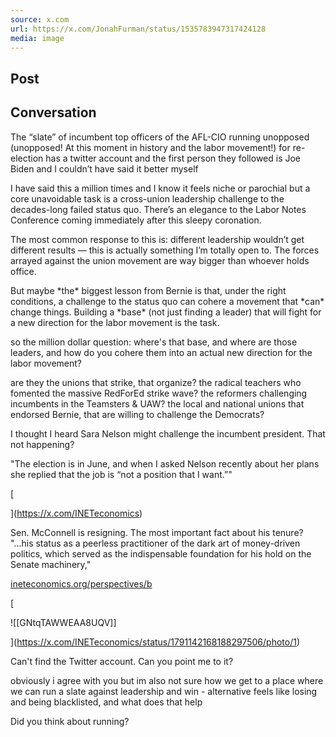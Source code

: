 ```yaml
---
source: x.com
url: https://x.com/JonahFurman/status/1535783947317424128
media: image
---
```


## Post

## Conversation

The “slate” of incumbent top officers of the AFL-CIO running unopposed (unopposed! At this moment in history and the labor movement!) for re-election has a twitter account and the first person they followed is Joe Biden and I couldn’t have said it better myself



I have said this a million times and I know it feels niche or parochial but a core unavoidable task is a cross-union leadership challenge to the decades-long failed status quo. There’s an elegance to the Labor Notes Conference coming immediately after this sleepy coronation.

The most common response to this is: different leadership wouldn’t get different results — this is actually something I’m totally open to. The forces arrayed against the union movement are way bigger than whoever holds office.

But maybe \*the\* biggest lesson from Bernie is that, under the right conditions, a challenge to the status quo can cohere a movement that \*can\* change things. Building a \*base\* (not just finding a leader) that will fight for a new direction for the labor movement is the task.

so the million dollar question: where's that base, and where are those leaders, and how do you cohere them into an actual new direction for the labor movement?

are they the unions that strike, that organize? the radical teachers who fomented the massive RedForEd strike wave? the reformers challenging incumbents in the Teamsters & UAW? the local and national unions that endorsed Bernie, that are willing to challenge the Democrats?

I thought I heard Sara Nelson might challenge the incumbent president. That not happening?

"The election is in June, and when I asked Nelson recently about her plans she replied that the job is “not a position that I want.”"

[





](https://x.com/INETeconomics)

Sen. McConnell is resigning. The most important fact about his tenure? "...his status as a peerless practitioner of the dark art of money-driven politics, which served as the indispensable foundation for his hold on the Senate machinery,"

[ineteconomics.org/perspectives/b](https://t.co/CufLVeWuLq?twclid=2-8rg2c3vrt9cy1wm54eqp56p)

[

![[GNtqTAWWEAA8UQV]]



](https://x.com/INETeconomics/status/1791142168188297506/photo/1)

Can't find the Twitter account. Can you point me to it?

obviously i agree with you but im also not sure how we get to a place where we can run a slate against leadership and win - alternative feels like losing and being blacklisted, and what does that help

Did you think about running?
